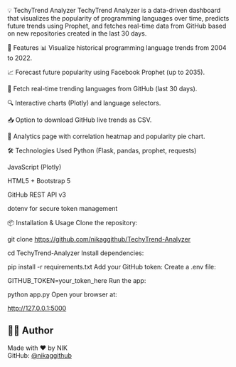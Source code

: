 💡 TechyTrend Analyzer
TechyTrend Analyzer is a data-driven dashboard that visualizes the popularity of programming languages over time, predicts future trends using Prophet, and fetches real-time data from GitHub based on new repositories created in the last 30 days.

🚀 Features
📊 Visualize historical programming language trends from 2004 to 2022.

📈 Forecast future popularity using Facebook Prophet (up to 2035).

📡 Fetch real-time trending languages from GitHub (last 30 days).

🔍 Interactive charts (Plotly) and language selectors.

📥 Option to download GitHub live trends as CSV.

🧠 Analytics page with correlation heatmap and popularity pie chart.

🛠️ Technologies Used
Python (Flask, pandas, prophet, requests)

JavaScript (Plotly)

HTML5 + Bootstrap 5

GitHub REST API v3

dotenv for secure token management

📦 Installation & Usage
Clone the repository:


git clone https://github.com/nikaggithub/TechyTrend-Analyzer

cd TechyTrend-Analyzer
Install dependencies:

pip install -r requirements.txt
Add your GitHub token:
Create a .env file:

GITHUB_TOKEN=your_token_here
Run the app:

python app.py
Open your browser at:

http://127.0.0.1:5000





## 👨‍💻 Author

Made with ❤️ by NIK  
GitHub: [@nikaggithub](https://github.com/nikaggithub)
